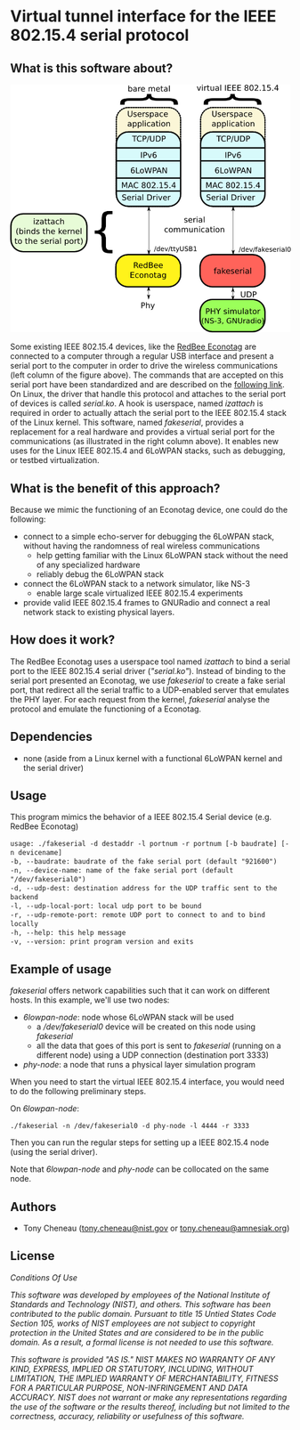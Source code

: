 Virtual tunnel interface for the IEEE 802.15.4 serial protocol
==============================================================

What is this software about?
----------------------------

![fakeserial architecture, comparing the regular software stack and the new one](figures/fakeserial-architecture.png "fakeserial architecture")

Some existing IEEE 802.15.4 devices, like the [RedBee Econotag](http://www.redwirellc.com/store/node/1)
are connected to a computer through a regular USB interface and present a
serial port to the computer in order to drive the wireless communications (left
column of the figure above). The commands that are accepted on this serial port
have been standardized and are described on the [following
link](http://sourceforge.net/apps/trac/linux-zigbee/wiki/SerialV1). On Linux,
the driver that handle this protocol and attaches to the serial port of devices
is called *serial.ko*.
A hook is userspace, named *izattach* is required in order to actually attach
the serial port to the IEEE 802.15.4 stack of the Linux kernel.
This software, named *fakeserial*, provides a replacement for a real hardware
and provides a virtual serial port for the communications (as illustrated in
the right column above). It enables new uses for the Linux IEEE 802.15.4 and
6LoWPAN stacks, such as debugging, or testbed virtualization.

What is the benefit of this approach?
-------------------------------------

Because we mimic the functioning of an Econotag device, one could do the following:

* connect to a simple echo-server for debugging the 6LoWPAN stack, without
  having the randomness of real wireless communications
	* help getting familiar with the Linux 6LoWPAN stack without
	  the need of any specialized hardware
	* reliably debug the 6LoWPAN stack
* connect the 6LoWPAN stack to a network simulator, like NS-3
    * enable large scale virtualized IEEE 802.15.4 experiments
* provide valid IEEE 802.15.4 frames to GNURadio and connect a real network stack to existing physical layers.

How does it work?
-----------------

The RedBee Econotag uses a userspace tool named *izattach* to bind a serial
port to the IEEE 802.15.4 serial driver (*"serial.ko"*). Instead of binding to
the serial port presented an Econotag, we use *fakeserial* to create a fake
serial port, that redirect all the serial traffic to a UDP-enabled server that emulates the PHY layer.
For each request from the kernel, *fakeserial* analyse the protocol and emulate the functioning of a Econotag.

Dependencies
------------

* none (aside from a Linux kernel with a functional 6LoWPAN kernel and the serial driver)

Usage
-----

This program mimics the behavior of a IEEE 802.15.4 Serial device (e.g. RedBee Econotag)

	usage: ./fakeserial -d destaddr -l portnum -r portnum [-b baudrate] [-n devicename]
	-b, --baudrate: baudrate of the fake serial port (default "921600")
	-n, --device-name: name of the fake serial port (default "/dev/fakeserial0")
	-d, --udp-dest: destination address for the UDP traffic sent to the backend
	-l, --udp-local-port: local udp port to be bound
	-r, --udp-remote-port: remote UDP port to connect to and to bind locally
	-h, --help: this help message
	-v, --version: print program version and exits

Example of usage
----------------

*fakeserial* offers network capabilities such that it can work on
different hosts. In this example, we'll use two nodes:

* *6lowpan-node*: node whose 6LoWPAN stack will be used
    - a */dev/fakeserial0* device will be created on this node using *fakeserial*
    - all the data that goes of this port is sent to *fakeserial* (running on a
    different node) using a UDP connection (destination port 3333)
* *phy-node*: a node that runs a physical layer simulation program


When you need to start the virtual IEEE 802.15.4 interface, you would need to
do the following preliminary steps.

On *6lowpan-node*:

	./fakeserial -n /dev/fakeserial0 -d phy-node -l 4444 -r 3333

Then you can run the regular steps for setting up a IEEE 802.15.4 node (using
the serial driver).

Note that *6lowpan-node* and *phy-node* can be collocated on the same node.

Authors
-------

* Tony Cheneau (<tony.cheneau@nist.gov> or <tony.cheneau@amnesiak.org>)

License
-------

<em>
Conditions Of Use

This software was developed by employees of the National Institute of
Standards and Technology (NIST), and others.
This software has been contributed to the public domain.
Pursuant to title 15 Untied States Code Section 105, works of NIST
employees are not subject to copyright protection in the United States
and are considered to be in the public domain.
As a result, a formal license is not needed to use this software.

This software is provided "AS IS."
NIST MAKES NO WARRANTY OF ANY KIND, EXPRESS, IMPLIED
OR STATUTORY, INCLUDING, WITHOUT LIMITATION, THE IMPLIED WARRANTY OF
MERCHANTABILITY, FITNESS FOR A PARTICULAR PURPOSE, NON-INFRINGEMENT
AND DATA ACCURACY.  NIST does not warrant or make any representations
regarding the use of the software or the results thereof, including but
not limited to the correctness, accuracy, reliability or usefulness of
this software.
</em>
